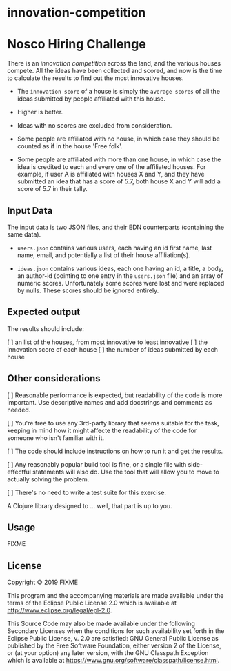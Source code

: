 # innovation-competition

# Nosco Hiring Challenge

There is an *innovation competition* across the land, and the various
houses compete. All the ideas have been collected and scored, and now is the time
to calculate the results to find out the most innovative houses.

- The `innovation score` of a house is simply the `average scores` of all the ideas
submitted by people affiliated with this house. 

- Higher is better. 

- Ideas with no scores are excluded from consideration.

- Some people are affiliated with no house, in which case they should be counted as if in the house 'Free folk'.

- Some people are affiliated with more than one house, in which case the idea is credited to each and every one of the affiliated houses. For example, if user A is affiliated with houses X and Y, and they have submitted an idea that has a score of 5.7, both house X and Y will add a score of 5.7 in their tally.

## Input Data

The input data is two JSON files, and their EDN counterparts (containing the same data).

- `users.json` contains various users, each having an id first name, last name, email, and potentially a list of their house affiliation(s).

- `ideas.json` contains various ideas, each one having an id, a title, a body, an author-id (pointing to one entry in the `users.json` file) and an array of numeric scores. Unfortunately some scores were lost and were replaced by nulls. These scores should be ignored entirely.


## Expected output

The results should include:

[ ] an list of the houses, from most innovative to least innovative
[ ] the innovation score of each house
[ ] the number of ideas submitted by each house

## Other considerations

[ ] Reasonable performance is expected, but readability of the code is more
important. Use descriptive names and add docstrings and comments as needed.

[ ] You're free to use any 3rd-party library that seems suitable for the
task, keeping in mind how it might affecte the readability of the code for someone
who isn't familiar with it.

[ ] The code should include instructions on how to run it and get the results.

[ ] Any reasonably popular build tool is fine, or a single file with
side-effectful statements will also do. Use the tool that will allow
you to move to actually solving the problem.

[ ] There's no need to write a test suite for this exercise.






A Clojure library designed to ... well, that part is up to you.

## Usage

FIXME

## License

Copyright © 2019 FIXME

This program and the accompanying materials are made available under the
terms of the Eclipse Public License 2.0 which is available at
http://www.eclipse.org/legal/epl-2.0.

This Source Code may also be made available under the following Secondary
Licenses when the conditions for such availability set forth in the Eclipse
Public License, v. 2.0 are satisfied: GNU General Public License as published by
the Free Software Foundation, either version 2 of the License, or (at your
option) any later version, with the GNU Classpath Exception which is available
at https://www.gnu.org/software/classpath/license.html.
